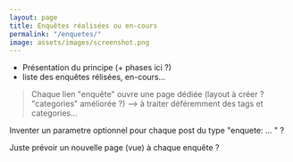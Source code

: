 ```yaml
---
layout: page
title: Enquêtes réalisées ou en-cours
permalink: "/enquetes/"
image: assets/images/screenshot.png
---
```


- Présentation du principe (+ phases ici ?)
- liste des enquêtes rélisées, en-cours...

> Chaque lien "enquête" ouvre une page dédiée (layout à créer ? "categories" améliorée ?) --> à traiter déféremment des tags et categories...

Inventer un parametre optionnel pour chaque post du type "enquete: ... " ?

Juste prévoir un nouvelle page (vue) à chaque enquête ?
